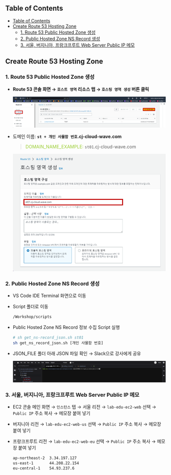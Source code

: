 ## Table of Contents
- [Table of Contents](#table-of-contents)
- [Create Route 53 Hosting Zone](#create-route-53-hosting-zone)
  - [1. Route 53 Public Hosted Zone 생성](#1-route-53-public-hosted-zone-생성)
  - [2. Public Hosted Zone NS Record 생성](#2-public-hosted-zone-ns-record-생성)
  - [3. 서울, 버지니아, 프랑크프루트 Web Server Public IP 메모](#3-서울-버지니아-프랑크프루트-web-server-public-ip-메모)

## Create Route 53 Hosting Zone

### 1. Route 53 Public Hosted Zone 생성

- **Route 53 콘솔 화면 → `호스트 영역` 리소스 탭 → `호스팅 영역 생성` 버튼 클릭**

    ![alt text](./img/hosted_zone_01.png)

- 도메인 이름: **`st + 개인 사물함 번호`.cj-cloud-wave.com** 
   > <span style="color:yellowgreen">DOMAIN_NAME_EXAMPLE:</span> `st01`.cj-cloud-wave.com

    ![alt text](./img/hosted_zone_02.png)

### 2. Public Hosted Zone NS Record 생성

- VS Code IDE Terminal 화면으로 이동 
  
- Script 폴더로 이동

    ```bash
    /Workshop/scripts
    ```

- Public Hosted Zone NS Record 정보 수집 Script 실행

    ```bash
    # sh get_ns-record_json.sh st01
    sh get_ns_record_json.sh [개인 사물함 번호]
    ```

- JSON_FILE 폴더 아래 JSON 파일 확인 → Slack으로 강사에게 공유

    ![alt text](./img/hosted_zone_03.png)

### 3. 서울, 버지니아, 프랑크프루트 Web Server Public IP 메모

- EC2 콘솔 메인 화면 → `인스턴스` 탭 → 서울 리전 → `lab-edu-ec2-web` 선택 → `Public IP` 주소 복사 → 메모장 붙여 넣기

- 버지니아 리전 → `lab-edu-ec2-web-us` 선택 → `Public IP` 주소 복사 → 메모장 붙여 넣기

- 프랑크프루트 리전 → `lab-edu-ec2-web-eu` 선택 → `Public IP` 주소 복사 → 메모장 붙여 넣기

    ```
    ap-northeast-2  3.34.197.127
    us-east-1       44.208.22.154
    eu-central-1    54.93.237.6
    ```

<br>
